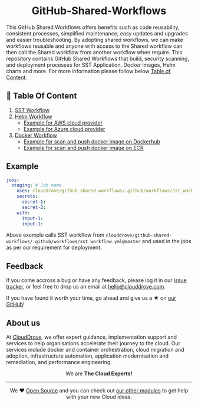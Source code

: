 <h1 align="center">GitHub-Shared-Workflows</h1>

This GitHub Shared Workflows offers benefits such as code reusability, consistent processes, simplified maintenance, easy updates and upgrades and easier troubleshooting. By adopting shared workflows, we can make workflows reusable and anyone with access to the Shared workflow can then call the Shared workflow from another workflow when require. This repository contains GitHub Shared Workflows that build, security scanning, and deployment processes for SST Application, Docker images, Helm charts and more. For more information please follow below [Table of Content](https://github.com/clouddrove/github-shared-workflows/tree/issue_357#-table-of-content).

## 🚀 Table Of Content
1. [SST Workflow](https://github.com/clouddrove/github-shared-workflows/blob/issue_357/SST_WF.md)   
2. [Helm Workflow](https://github.com/clouddrove/github-shared-workflows/blob/issue_357/HELM_WF.md)
   * [Example for AWS cloud provider](https://github.com/clouddrove/github-shared-workflows/blob/issue_357/HELM_WF.md#example-for-aws-cloud-provider)
   * [Example for Azure cloud provider](https://github.com/clouddrove/github-shared-workflows/blob/issue_357/HELM_WF.md#example-for-azure-cloud-provider) 
3. [Docker Workflow](https://github.com/clouddrove/github-shared-workflows/blob/issue_357/DOCKER_WF.md)
   * [Example for scan and push docker image on Dockerhub](https://github.com/clouddrove/github-shared-workflows/blob/issue_357/DOCKER_WF.md#example-for-scan-and-push-docker-image-on-dockerhub)
   * [Example for scan and push docker image on ECR](https://github.com/clouddrove/github-shared-workflows/blob/issue_357/DOCKER_WF.md#example-for-scan-and-push-docker-image-on-ecr)

## Example
```yaml
jobs:
  staging: # Job name
    uses: clouddrove/github-shared-workflows/.github/workflows/sst_workflow.yml@master
    secrets:
      secret-1:
      secret-2: 
    with:
      input-1:                 
      input-1:
```
Above example calls SST workflow from `clouddrove/github-shared-workflows/.github/workflows/sst_workflow.yml@master` and used in the jobs as per our requirement for deployment.

## Feedback 
If you come accross a bug or have any feedback, please log it in our [issue tracker](https://github.com/clouddrove/github-shared-workflows/issues), or feel free to drop us an email at [hello@clouddrove.com](mailto:hello@clouddrove.com).

If you have found it worth your time, go ahead and give us a ★ on [our GitHub](https://github.com/clouddrove/github-shared-workflows)!

## About us

At [CloudDrove][website], we offer expert guidance, implementation support and services to help organisations accelerate their journey to the cloud. Our services include docker and container orchestration, cloud migration and adoption, infrastructure automation, application modernisation and remediation, and performance engineering.

<p align="center">We are <b> The Cloud Experts!</b></p>
<hr />
<p align="center">We ❤️  <a href="https://github.com/clouddrove">Open Source</a> and you can check out <a href="https://github.com/clouddrove">our other modules</a> to get help with your new Cloud ideas.</p>

  [website]: https://clouddrove.com
  [github]: https://github.com/clouddrove
  [linkedin]: https://cpco.io/linkedin
  [twitter]: https://twitter.com/clouddrove/
  [email]: https://clouddrove.com/contact-us.html
  [terraform_modules]: https://github.com/clouddrove?utf8=%E2%9C%93&q=terraform-&type=&language=
